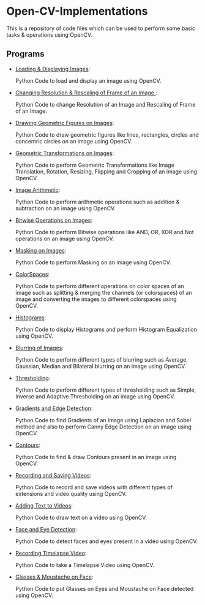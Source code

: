 # Open-CV-Implementations


This is a repository of code files which can be used to perform some basic tasks & operations using OpenCV.


## Programs

* [Loading & Displaying Images](https://github.com/altruistcoder/Open-CV-Implementations/blob/master/loading_displaying_images.ipynb):

  Python Code to load and display an image using OpenCV.

* [Changing Resolution & Rescaling of Frame of an Image ](https://github.com/altruistcoder/Open-CV-Implementations/blob/master/changing_resolution_and_scaling.ipynb):

  Python Code to change Resolution of an Image and Rescaling of Frame of an Image.

* [Drawing Geometric Figures on Images](https://github.com/altruistcoder/Open-CV-Implementations/blob/master/drawing_figures_on_image.ipynb):

  Python Code to draw geometric figures like lines, rectangles, circles and concentric circles on an image using OpenCV.

* [Geometric Transformations on Images](https://github.com/altruistcoder/Open-CV-Implementations/blob/master/geometric_transformations.ipynb):

  Python Code to perform Geometric Transformations like Image Translation, Rotation, Resizing, Flipping and Cropping of an image using OpenCV.

* [Image Arithmetic](https://github.com/altruistcoder/Open-CV-Implementations/blob/master/image_arithmetic.ipynb):

  Python Code to perform arithmetic operations such as addition & subtraction on an image using OpenCV.

* [Bitwise Operations on Images](https://github.com/altruistcoder/Open-CV-Implementations/blob/master/bitwise_operations.ipynb):

  Python Code to perform Bitwise operations like AND, OR, XOR and Not operations on an image using OpenCV.

* [Masking on Images](https://github.com/altruistcoder/Open-CV-Implementations/blob/master/masking.ipynb):

  Python Code to perform Masking on an image using OpenCV.

* [ColorSpaces](https://github.com/altruistcoder/Open-CV-Implementations/blob/master/colorspaces.ipynb):

  Python Code to perform different operations on color spaces of an image such as splitting & merging the channels (or colorspaces) of an image and converting the images to different colorspaces using OpenCV.

* [Histograms](https://github.com/altruistcoder/Open-CV-Implementations/blob/master/histograms.ipynb):

  Python Code to display Histograms and perform Histogram Equalization using OpenCV.

* [Blurring of Images](https://github.com/altruistcoder/Open-CV-Implementations/blob/master/blurring.ipynb):

  Python Code to perform different types of blurring such as Average, Gaussian, Median and Bilateral blurring on an image using OpenCV.

* [Thresholding](https://github.com/altruistcoder/Open-CV-Implementations/blob/master/blurring.ipynb):

  Python Code to perform different types of thresholding such as Simple, Inverse and Adaptive Thresholding on an image using OpenCV.

* [Gradients and Edge Detection](https://github.com/altruistcoder/Open-CV-Implementations/blob/master/gradients_and_edge_detection.ipynb):

  Python Code to find Gradients of an image using Laplacian and Sobel method and also to perform Canny Edge Detection on an image using OpenCV.

* [Contours](https://github.com/altruistcoder/Open-CV-Implementations/blob/master/contours.ipynb):

  Python Code to find & draw Contours present in an image using OpenCV.

* [Recording and Saving Videos](https://github.com/altruistcoder/Open-CV-Implementations/blob/master/recording_video.ipynb):

  Python Code to record and save videos with different types of extensions and video quality using OpenCV.

* [Adding Text to Videos](https://github.com/altruistcoder/Open-CV-Implementations/blob/master/text_on_video.ipynb):

  Python Code to draw text on a video using OpenCV.

* [Face and Eye Detection](https://github.com/altruistcoder/Open-CV-Implementations/blob/master/face_and_eye_detection.ipynb):

  Python Code to detect faces and eyes present in a video using OpenCV.

* [Recording Timelapse Video](https://github.com/altruistcoder/Open-CV-Implementations/blob/master/timelapse.ipynb):

  Python Code to take a Timelapse Video using OpenCV.

* [Glasses & Moustache on Face](https://github.com/altruistcoder/Open-CV-Implementations/blob/master/glasses_and_moustache.ipynb):

  Python Code to put Glasses on Eyes and Moustache on Face detected using OpenCV.
